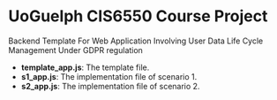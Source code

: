 # UoGuelph CIS6550 Course Project

Backend Template For Web Application Involving User Data Life Cycle Management Under GDPR regulation

- __template_app.js__: The template file.
- __s1_app.js__: The implementation file of scenario 1.
- __s2_app.js__: The implementation file of scenario 2.
